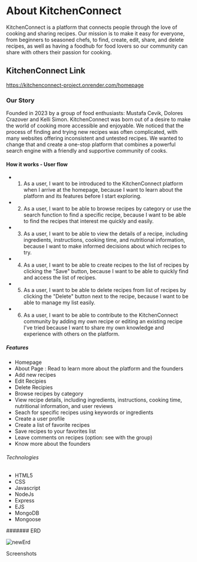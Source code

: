 # About KitchenConnect

KitchenConnect is a platform that connects people through the love of cooking and sharing recipes. Our mission is to make it easy for everyone, from beginners to seasoned chefs, to find, create, edit, share, and delete recipes, as well as having a foodhub for food lovers so our community can share with others their passion for cooking.

## KitchenConnect Link

https://kitchenconnect-project.onrender.com/homepage

### Our Story

Founded in 2023 by a group of food enthusiasts: Mustafa Cevik, Dolores Crazover and Kelli Simon. KitchenConnect was born out of a desire to make the world of cooking more accessible and enjoyable. We noticed that the process of finding and trying new recipes was often complicated, with many websites offering inconsistent and untested recipes. We wanted to change that and create a one-stop platform that combines a powerful search engine with a friendly and supportive community of cooks.

#### How it works - User flow

- 1. As a user, I want to be introduced to the KitchenConnect platform when I arrive at the homepage, because I want to learn about the platform and its features before I start exploring.
- 2. As a user, I want to be able to browse recipes by category or use the search function to find a specific recipe, because I want to be able to find the recipes that interest me quickly and easily.
- 3. As a user, I want to be able to view the details of a recipe, including ingredients, instructions, cooking time, and nutritional information, because I want to make informed decisions about which recipes to try.
- 4. As a user, I want to be able to create recipes to the list of recipes by clicking the "Save" button, because I want to be able to quickly find and access the list of recipes.
- 5. As a user, I want to be able to delete recipes from list of recipes by clicking the "Delete" button next to the recipe, because I want to be able to manage my list easily.
- 6. As a user, I want to be able to contribute to the KitchenConnect community by adding my own recipe or editing an existing recipe I've tried because I want to share my own knowledge and experience with others on the platform.


##### Features

- Homepage
- About Page : Read to learn more about the platform and the founders
- Add new recipes
- Edit Recipies
- Delete Recipies
- Browse recipes by category
- View recipe details, including ingredients, instructions, cooking time, nutritional information, and user reviews
- Seach for specific recipes using keywords or ingredients
- Create a user profile
- Create a list of favorite recipes
- Save recipes to your favorites list
- Leave comments on recipes (option: see with the group)
- Know more about the founders


###### Technologies

- HTML5
- CSS
- Javascript
- NodeJs
- Express
- EJS
- MongoDB
- Mongoose

####### ERD

![newErd](https://user-images.githubusercontent.com/117631390/231324864-aa2d1cf3-9c63-43dd-afee-c631ba0264de.png)








Screenshots


 
